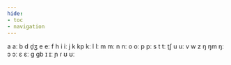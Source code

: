 ```yaml
---
hide:
- toc
- navigation
---
```

a
aː
b
d
d̠ʒ
e
eː
f
h
i
iː
j
k
kp
kː
l
lː
m
mː
n
nː
o
oː
p
pː
s
t
tː
t̠ʃ
u
uː
v
w
z
ŋ
ŋm
ŋː
ɔ
ɔː
ɛ
ɛː
ɡ
ɡb
ɪ
ɪː
ɲ
ɾ
ʊ
ʊː
